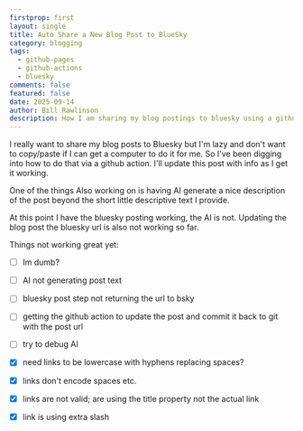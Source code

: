 ```yaml
---
firstprop: first
layout: single
title: Auto Share a New Blog Post to BlueSky
category: blogging
tags:
  - github-pages
  - github-actions
  - bluesky
comments: false
featured: false
date: 2025-09-14
author: Bill Rawlinson
description: How I am sharing my blog postings to bluesky using a github action.
---
```

I really want to share my blog posts to Bluesky but I'm lazy and don't want to copy/paste if I can get a computer to do it for me.  So I've been digging into how to do that via a github action.  I'll update this post with info as I get it working.

One of the things Also working on is having AI generate a nice description of the post beyond the short little descriptive text I provide. 

At this point I have the bluesky posting working, the AI is not.  Updating the blog post the bluesky url is also not working so far.

Things not working great yet:


 - [ ] Im dumb?
 - [ ] AI not generating post text 
 - [ ] bluesky post step not returning the url to bsky
 - [ ] getting the github action to update the post and commit it back to git with the post url 
 - [ ] try to debug AI
 - [x] need links to be lowercase with hyphens replacing spaces?
 - [x] links don't encode spaces etc.
 - [x] links are not valid; are using the title property not the actual link
 - [x] link is using extra slash
 